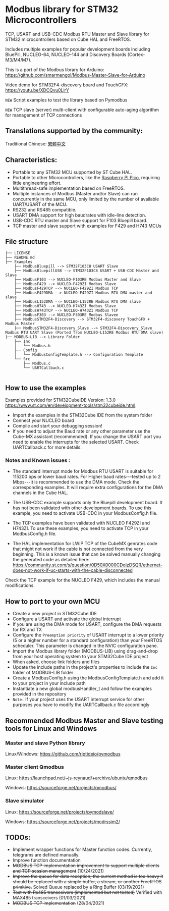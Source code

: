

# Modbus library for STM32 Microcontrollers
TCP, USART and USB-CDC Modbus RTU Master and Slave library for STM32 microcontrollers 
based on Cube HAL and FreeRTOS.

Includes multiple examples for popular development boards including BluePill, NUCLEO-64, 
NUCLEO-144 and Discovery Boards (Cortex-M3/M4/M7).

This is a port of the Modbus library for Arduino: https://github.com/smarmengol/Modbus-Master-Slave-for-Arduino

Video demo for STM32F4-discovery board and TouchGFX: https://youtu.be/XDCQvu0LirY

`NEW` Script examples to test the library based on Pymodbus

`NEW` TCP slave (server) multi-client with configurable auto-aging algorithm for management of TCP connections


## Translations supported by the community:
Traditional Chinese: [繁體中文](TraditionalChineseREADME.md) 

## Characteristics:
- Portable to any STM32 MCU supported by ST Cube HAL.
- Portable to other Microcontrollers, like the [Raspberry PI Pico](https://github.com/alejoseb/Modbus-PI-Pico-FreeRTOS), requiring little engineering effort.
- Multithread-safe implementation based on FreeRTOS. 
- Multiple instances of Modbus (Master and/or Slave) can run concurrently in the same MCU,
  only limited by the number of available UART/USART of the MCU.
- RS232 and RS485 compatible.
- USART DMA support for high baudrates with idle-line detection.
- USB-CDC RTU master and Slave support for F103 Bluepill board. 
- TCP master and slave support with examples for F429 and H743 MCUs


## File structure
```
├── LICENSE
├── README.md
├── Examples
    ├── ModbusBluepill --> STM32F103C8 USART Slave
    ├── ModbusBluepillUSB --> STM32F103C8 USART + USB-CDC Master and Slave 
    ├── ModbusF103 --> NUCLEO-F103RB Modbus Master and Slave
    ├── ModbusF429 --> NUCLEO-F429ZI Modbus Slave 
    ├── ModbusF429TCP --> NUCLEO-F429ZI Modbus TCP
    ├── ModbusF429DMA --> NUCLEO-F429ZI Modbus RTU DMA master and slave 
    ├── ModbusL152DMA --> NUCLEO-L152RE Modbus RTU DMA slave
    ├── ModbusH743 --> NUCLEO-H743ZI Modbus Slave
    ├── ModbusH743TCP --> NUCLEO-H743ZI Modbus TCP
    ├── ModbusF303 --> NUCLEO-F303RE Modbus Slavee
    ├── ModbusSTM32F4-Discovery --> STM32F4-discovery TouchGFX + Modbus Master
    ├── ModbusSTM32F4-Discovery_Slave --> STM32F4-Discovery_Slave Modbus RTU UART Slave (Ported from NUCLEO-L152RE Modbus RTU DMA slave)
├── MODBUS-LIB --> Library Folder
    ├── Inc
    │   └── Modbus.h 
    ├── Config
    │   └── ModbusConfigTemplate.h --> Configuration Template
    └── Src
        ├── Modbus.c 
        └── UARTCallback.c
 
```
## How to use the examples
Examples provided for STM32CubeIDE Version: 1.3.0 https://www.st.com/en/development-tools/stm32cubeide.html.

- Import the examples in the STM32Cube IDE from the system folder
- Connect your NUCLEO board
- Compile and start your debugging session!
- If you need to adjust the Baud rate or any other parameter use the Cube-MX assistant (recommended). If you change the USART port you need to enable the interrupts for the selected USART. Check UARTCallback.c for more details.

### Notes and Known issues :
- The standard interrupt mode for Modbus RTU USART is suitable for 115200 bps or lower baud rates. 
For Higher baud rates---tested up to 2 Mbps---it is recommended to use the DMA mode. Check the corresponding examples. It will require 
extra configurations for the DMA channels in the Cube HAL.

- The USB-CDC example supports only the Bluepill development board. It has not been validated with other development boards.
To use this example, you need to activate USB-CDC in your ModbusConfig.h file.

- The TCP examples have been validated with NUCLEO F429ZI and H743ZI. 
To use these examples, you need to activate TCP in your ModbusConfig.h file.
 
- The HAL implementation for LWIP TCP of the CubeMX genrates code that might not work if the cable is not connected from the very beginning.
This is a known issue that can be solved manually changing the generated code as detailed here: https://community.st.com/s/question/0D50X0000CDolzDSQR/ethernet-does-not-work-if-uc-starts-with-the-cable-disconnected

Check the TCP example for the NUCLEO F429, which includes the manual modifications. 

## How to port to your own MCU
- Create a new project in STM32Cube IDE
- Configure a USART and activate the global interrupt
- If you are using the DMA mode for USART, configure the DMA requests for RX and TX
- Configure the `Preemption priority` of USART interrupt to a lower priority (5 or a higher number for a standard configuration) than your FreeRTOS scheduler. This parameter is changed in the NVIC configuration pane.
- Import the Modbus library folder (MODBUS-LIB) using drag-and-drop from your host operating system to your STM32Cube IDE project
- When asked, choose link folders and files
- Update the include paths in the project's properties to include the `Inc` folder of MODBUS-LIB folder
- Create a ModbusConfig.h using the ModbusConfigTemplate.h and add it to your project in your include path
- Instantiate a new global modbusHandler_t and follow the examples provided in the repository 
- `Note:` If your project uses the USART interrupt service for other purposes you have to modify the UARTCallback.c file accordingly


## Recommended Modbus Master and Slave testing tools for Linux and Windows

### Master and slave Python library

Linux/Windows: https://github.com/riptideio/pymodbus

### Master client Qmodbus
Linux:    https://launchpad.net/~js-reynaud/+archive/ubuntu/qmodbus

Windows:  https://sourceforge.net/projects/qmodbus/

### Slave simulator
Linux: https://sourceforge.net/projects/pymodslave/

Windows: https://sourceforge.net/projects/modrssim2/

## TODOs:
- Implement wrapper functions for Master function codes. Currently, telegrams are defined manually. 
- Improve function documentation
- ~~MODBUS TCP implementation improvement to support multiple clients and TCP session management~~ (10/24/2021)
- ~~Improve the queue for data reception; the current method is too heavy it should be replaced with a simple buffer, a stream, or another FreeRTOS primitive.~~ Solved Queue replaced by a Ring Buffer (03/19/2021)
- ~~Test with Rs485 transceivers (implemented but not tested)~~ Verified with MAX485 transceivers (01/03/2021)
- ~~MODBUS TCP implementation~~ (28/04/2021)
